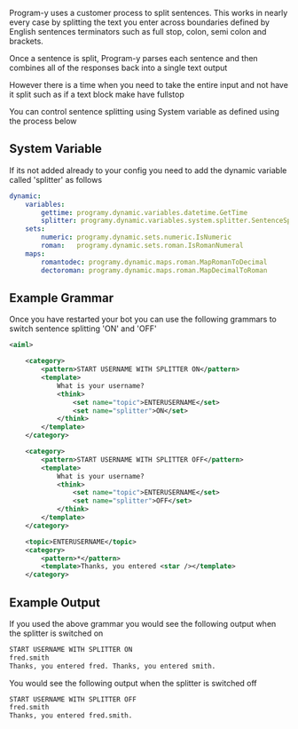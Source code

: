 
Program-y uses a customer process to split sentences. This works in nearly every case by splitting the text you enter
across boundaries defined by English sentences terminators such as full stop, colon, semi colon and brackets.

Once a sentence is split, Program-y parses each sentence and then combines all of the responses back into a single text output

However there is a time when you need to take the entire input and not have it split such as if a text block make have fullstop

You can control sentence splitting using System variable as defined using the process below

## System Variable

If its not added already to your config you need to add the dynamic variable called 'splitter' as follows

```yaml
dynamic:
    variables:
        gettime: programy.dynamic.variables.datetime.GetTime
        splitter: programy.dynamic.variables.system.splitter.SentenceSplitter
    sets:
        numeric: programy.dynamic.sets.numeric.IsNumeric
        roman:   programy.dynamic.sets.roman.IsRomanNumeral
    maps:
        romantodec: programy.dynamic.maps.roman.MapRomanToDecimal
        dectoroman: programy.dynamic.maps.roman.MapDecimalToRoman
```

## Example Grammar
Once you have restarted your bot you can use the following grammars to switch sentence splitting 'ON' and 'OFF'

```xml
<aiml>

	<category>
		<pattern>START USERNAME WITH SPLITTER ON</pattern>
		<template>
		    What is your username?
			<think>
				<set name="topic">ENTERUSERNAME</set>
				<set name="splitter">ON</set>
			</think>
		</template>
	</category>

	<category>
		<pattern>START USERNAME WITH SPLITTER OFF</pattern>
		<template>
		    What is your username?
			<think>
				<set name="topic">ENTERUSERNAME</set>
				<set name="splitter">OFF</set>
			</think>
		</template>
	</category>

	<topic>ENTERUSERNAME</topic>
	<category>
		<pattern>*</pattern>
		<template>Thanks, you entered <star /></template>
	</category>
```

## Example Output

If you used the above grammar you would see the following output when the splitter is switched on

```bash
START USERNAME WITH SPLITTER ON
fred.smith
Thanks, you entered fred. Thanks, you entered smith.
```

You would see the following output when the splitter is switched off

```bash
START USERNAME WITH SPLITTER OFF
fred.smith
Thanks, you entered fred.smith.
```


